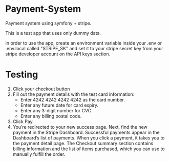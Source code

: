 # Payment-System
Payment system using symfony + stripe.

This is a test app that uses only dummy data.

In order to use the app, create an environment variable inside your .env or .env.local called "STRIPE_SK" and set it to your stripe secret key from your stripe developer account on the API keys section.

# Testing
1. Click your checkout button
2. Fill out the payment details with the test card information:
   - Enter 4242 4242 4242 4242 as the card number.
   - Enter any future date for card expiry.
   - Enter any 3-digit number for CVC.
   - Enter any billing postal code.
3. Click Pay.
4. You’re redirected to your new success page.
Next, find the new payment in the Stripe Dashboard. Successful payments appear in the Dashboard’s list of payments. When you click a payment, it takes you to the payment detail page. The Checkout summary section contains billing information and the list of items purchased, which you can use to manually fulfill the order.
